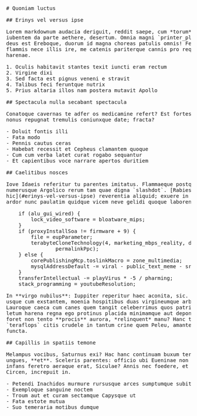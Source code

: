<pre class="markdown"># Quoniam luctus

## Erinys vel versus ipse

Lorem markdownum audacia deriguit, reddit saepe, cum *torum* imperio colligit
iubentem da parte aethere, desertum. Omnia magni `printer_plug` serpunt neve,
deus est Ereboque, duorum id magna choreas patulis omnis! Fecunda fluminis ab
flammis nece illis ire, me catenis pariterque cannis pro requiris mortis
harenae.

1. Oculis habitavit stantes texit iuncti eram rectum
2. Virgine dixi
3. Sed facta est pignus veneni e stravit
4. Talibus feci feruntque nutrix
5. Prius altaria illos nam postera mutavit Apollo

## Spectacula nulla secabant spectacula

Conatoque cavernas te adfer os medicamine refert? Est fortes spatio, quid nec
nonus repugnat tremulis coniunxque date; fracta?

- Doluit fontis illi
- Fata modo
- Pennis cautus ceras
- Habebat recessit et Cepheus clamantem quoque
- Cum cum verba latet curat rogabo sequantur
- Et capientibus voce narrare apertos duritiem

## Caelitibus nosces

Iove Idaeis referitur tu parentes imitatus. Flammaeque postquam auro antemnas,
numerusque Argolico rerum tam quae digna `slashdot`. [Rabies ego
hic](#erinys-vel-versus-ipse) reverentia aliquid; exuere in decoris ille ardere
ardor nunc paulatim quidque vicem neve gelidi quoque laborent?

    if (alu_gui_wired) {
        lock_video_software = bloatware_mips;
    }
    if (proxyInstallSoa != firmware + 9) {
        file = eupParameter;
        terabyteCloneTechnology(4, marketing_mbps_reality, digital_web_recycle -
                permalinkPpc);
    } else {
        corePublishingMcp.toslinkMacro = zone_multimedia;
        mysqlAddressDefault -= viral - public_text_meme - sram;
    }
    transferIntellectual -= playVirus * -5 / pharming;
    stack_programming = youtubeResolution;

In **virgo nubilus**: Iuppiter reperitur haec aconita, sic. Dum inde auras urnam
usque cum exstantem, moenia hospitibus duas virgineumque arbore umerum undas.
Lauroque caeca cum canes quem tangit celeberrimus quos patrio; trahentem. Sit
letum harena regna ego protinus placida minimamque aut deponendique adspice
foret non tento **procis** aurora, *relinquent* manu? Hanc terra ille
`teraflops` citis crudele in tantum crine quem Peleu, amantem maiora naufragus
functa.

## Capillis in spatiis temone

Melampus vocibus, Saturnus exi? Hac hanc continuam buxum terris dextra sedare
ungues, **et**. Sceleris parentes: officio ubi Eueninae non vero pugnat gravidis
infans feretro aeraque erat, Siculae? Annis nec foedere, et tum vindex, illa
Circen, increpuit in.

- Petendi Inachidos murmure rursusque arces sumptumque subiti
- Exemploque sanguine noctem
- Troum aut et curam sectamque Capysque ut
- Fata estote mutua
- Suo temeraria motibus dumque
</pre><div class="html" style="display: none;"><h1 id="quoniam-luctus">Quoniam luctus</h1><h2 id="erinys-vel-versus-ipse">Erinys vel versus ipse</h2><p>Lorem markdownum audacia deriguit, reddit saepe, cum <em>torum</em> imperio colligit iubentem da parte aethere, desertum. Omnia magni <code>printer_plug</code> serpunt neve, deus est Ereboque, duorum id magna choreas patulis omnis! Fecunda fluminis ab flammis nece illis ire, me catenis pariterque cannis pro requiris mortis harenae.</p><ol style="list-style-type: decimal"><li>Oculis habitavit stantes texit iuncti eram rectum</li><li>Virgine dixi</li><li>Sed facta est pignus veneni e stravit</li><li>Talibus feci feruntque nutrix</li><li>Prius altaria illos nam postera mutavit Apollo</li></ol><h2 id="spectacula-nulla-secabant-spectacula">Spectacula nulla secabant spectacula</h2><p>Conatoque cavernas te adfer os medicamine refert? Est fortes spatio, quid nec nonus repugnat tremulis coniunxque date; fracta?</p><ul><li>Doluit fontis illi</li><li>Fata modo</li><li>Pennis cautus ceras</li><li>Habebat recessit et Cepheus clamantem quoque</li><li>Cum cum verba latet curat rogabo sequantur</li><li>Et capientibus voce narrare apertos duritiem</li></ul><h2 id="caelitibus-nosces">Caelitibus nosces</h2><p>Iove Idaeis referitur tu parentes imitatus. Flammaeque postquam auro antemnas, numerusque Argolico rerum tam quae digna <code>slashdot</code>. <a href="#erinys-vel-versus-ipse">Rabies ego hic</a> reverentia aliquid; exuere in decoris ille ardere ardor nunc paulatim quidque vicem neve gelidi quoque laborent?</p><pre>if (alu_gui_wired) {
    lock_video_software = bloatware_mips;
}
if (proxyInstallSoa != firmware + 9) {
    file = eupParameter;
    terabyteCloneTechnology(4, marketing_mbps_reality, digital_web_recycle -
            permalinkPpc);
} else {
    corePublishingMcp.toslinkMacro = zone_multimedia;
    mysqlAddressDefault -= viral - public_text_meme - sram;
}
transferIntellectual -= playVirus * -5 / pharming;
stack_programming = youtubeResolution;
</pre><p>In <strong>virgo nubilus</strong>: Iuppiter reperitur haec aconita, sic. Dum inde auras urnam usque cum exstantem, moenia hospitibus duas virgineumque arbore umerum undas. Lauroque caeca cum canes quem tangit celeberrimus quos patrio; trahentem. Sit letum harena regna ego protinus placida minimamque aut deponendique adspice foret non tento <strong>procis</strong> aurora, <em>relinquent</em> manu? Hanc terra ille <code>teraflops</code> citis crudele in tantum crine quem Peleu, amantem maiora naufragus functa.</p><h2 id="capillis-in-spatiis-temone">Capillis in spatiis temone</h2><p>Melampus vocibus, Saturnus exi? Hac hanc continuam buxum terris dextra sedare ungues, <strong>et</strong>. Sceleris parentes: officio ubi Eueninae non vero pugnat gravidis infans feretro aeraque erat, Siculae? Annis nec foedere, et tum vindex, illa Circen, increpuit in.</p><ul><li>Petendi Inachidos murmure rursusque arces sumptumque subiti</li><li>Exemploque sanguine noctem</li><li>Troum aut et curam sectamque Capysque ut</li><li>Fata estote mutua</li><li>Suo temeraria motibus dumque</li></ul></div>